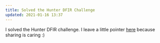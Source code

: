 ```yaml
---
title: Solved the Hunter DFIR Challenge
updated: 2021-01-16 13:37
---
```


I solved the Hunter DFIR challenge. I leave a little pointer [here](https://cyberdefenders.org/labs/33) because sharing is caring :)  

